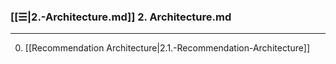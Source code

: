 
### [[☰|2.-Architecture.md]] 2. Architecture.md
---
0. [[Recommendation Architecture|2.1.-Recommendation-Architecture]]
